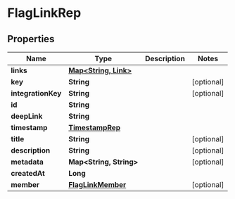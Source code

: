 

# FlagLinkRep


## Properties

| Name | Type | Description | Notes |
|------------ | ------------- | ------------- | -------------|
|**links** | [**Map&lt;String, Link&gt;**](Link.md) |  |  |
|**key** | **String** |  |  [optional] |
|**integrationKey** | **String** |  |  [optional] |
|**id** | **String** |  |  |
|**deepLink** | **String** |  |  |
|**timestamp** | [**TimestampRep**](TimestampRep.md) |  |  |
|**title** | **String** |  |  [optional] |
|**description** | **String** |  |  [optional] |
|**metadata** | **Map&lt;String, String&gt;** |  |  [optional] |
|**createdAt** | **Long** |  |  |
|**member** | [**FlagLinkMember**](FlagLinkMember.md) |  |  [optional] |



